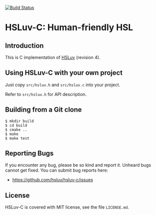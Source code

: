 [![Build Status](https://travis-ci.org/hsluv/hsluv-c.svg?branch=master)](https://travis-ci.org/hsluv/hsluv-c)

# HSLuv-C: Human-friendly HSL

## Introduction

This is C implementation of [HSLuv](https://www.hsluv.org/) (revision 4).


## Using HSLuv-C with your own project

Just copy `src/hsluv.h` and `src/hsluv.c` into your project.

Refer to `src/hsluv.h` for API description.


## Building from a Git clone

```console
$ mkdir build
$ cd build
$ cmake ..
$ make
$ make test
```


## Reporting Bugs

If you encounter any bug, please be so kind and report it. Unheard bugs cannot
get fixed. You can submit bug reports here:

* https://github.com/hsluv/hsluv-c/issues


## License

HSLuv-C is covered with MIT license, see the file `LICENSE.md`.

